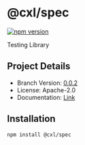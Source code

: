 # @cxl/spec 
	
[![npm version](https://badge.fury.io/js/%40cxl%2Fspec.svg)](https://badge.fury.io/js/%40cxl%2Fspec)

Testing Library

## Project Details

-   Branch Version: [0.0.2](https://npmjs.com/package/@cxl/spec/v/0.0.2)
-   License: Apache-2.0
-   Documentation: [Link](https://cxlio.github.io/cxl/spec)

## Installation

	npm install @cxl/spec

